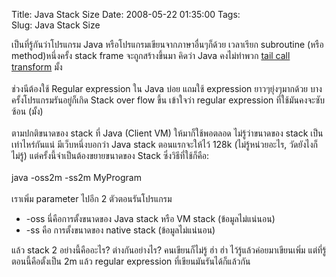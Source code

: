 Title: Java Stack Size 
Date: 2008-05-22 01:35:00
Tags:  
Slug: Java Stack Size 


เป็นที่รู้กันว่าโปรแกรม Java หรือโปรแกรมเขียนจากภาษาอื่นๆก็ด้วย เวลาเรียก subroutine (หรือ method)หนึ่งครั้ง stack frame จะถูกสร้างขึ้นมา คิดว่า Java คงไม่ทำพวก <a href="http://en.wikipedia.org/wiki/Tail_recursion">tail call transform</a> มั้ง<br /><br />ช่วงนีต้องใช้ Regular expression ใน Java บ่อย แถมใช้ expression ยาวๆยุ่งๆมากด้วย บางครั้งโปรแกรมรันอยู่ก็เกิด Stack over flow ขึ้น เข้าใจว่า regular expression ที่ใช้มันคงจะซับซ้อน (มั้ง)<br /><br />ตามปกติขนาดของ stack ที่ Java (Client VM) ให้มาก็ใช้พอตลอด ไม่รู้ว่าขนาดของ stack เป็นเท่าไหร่กันแน่ มีเว็บหนึ่งบอกว่า Java stack ตอนแรกจะให้ไว้ 128k (ไม่รู้หน่วยอะไร, วัดยังไงก็ไม่รู้) แต่ครั้งนี้จำเป็นต้องขยายขนาดของ Stack ซึ่งวิธีที่ใช้ก็คือ:<br /><br />java -oss2m -ss2m MyProgram<br /><br />เราเพิ่ม parameter ไปอีก 2 ตัวตอนรันโปรแกรม<br /><ul><li>-oss นี่คือการตั้งขนาดของ Java stack หรือ VM stack (ข้อมูลไม่แน่นอน)<br /></li><li>-ss คือ การตั้งขนาดของ native stack (ข้อมูลไม่แน่นอน)<br /></li></ul>แล้ว stack 2 อย่างนี้คืออะไร? ต่างกันอย่างไร? คนเขียนก็ไม่รู้ ฮ่า ฮ่า  ไว้รู้แล้วค่อยมาเขียนเพิ่ม แต่ที่รู้ตอนนี้คือตั้งเป็น 2m แล้ว regular expression ที่เขียนมันรันได้ก็แล้วกัน
